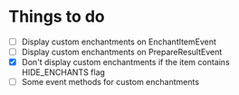 # Things to do
* [ ] Display custom enchantments on EnchantItemEvent
* [ ] Display custom enchantments on PrepareResultEvent
* [x] Don't display custom enchantments if the item contains HIDE_ENCHANTS flag
* [ ] Some event methods for custom enchantments